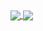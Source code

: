 <a href="https://github.com/anuraghazra/github-readme-stats">
  <img align="center" src="https://github-readme-stats.vercel.app/api?username=torranx&?count_private=true&hide=issues,contribs,stars&?theme=buefy&show=reviews,prs_merged_percentage" />
</a>
<a href="https://github.com/anuraghazra/convoychat">
  <img align="center" src="https://github-readme-stats.vercel.app/api/top-langs/?username=torranx&langs_count=4&layout=compact" />
</a>
